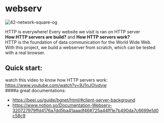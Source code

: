 # webserv
![42-network-square-og](https://user-images.githubusercontent.com/115412096/202255065-f7c5ef32-22b5-4e64-9706-1cce14d521cd.png)

HTTP is everywhere! Every website we visit is ran on HTTP server <br />
**How HTTP servers are build?** and **How HTTP servers work?** <br />
HTTP is the foundation of data communication for the World Wide Web. <br />
With this project, we build a webserver from scratch, which can be tested with a real browser.
## Quick start:<br />
watch this video to know how HTTP servers work: https://www.youtube.com/watch?v=9J1nJOivdyw <br />
####a great documentations:<br />
- https://beej.us/guide/bgnet/html/#client-server-background<br />
- https://www.notion.so/Documentation-Webserv-320727979ffd4176a7dd5ba41aaadf46#725a44ff1e7b490da7c6699e1d0c58c9<br />
